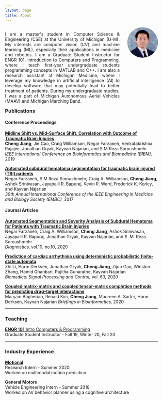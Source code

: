 ```yaml
---
layout: page
title: About
---
```


<style>
/* Desktop: */
.col-1 {
    width: 20%;
    text-align: center;
}
.col-2 {
    width: 75%;
    padding-right: 5%;
    text-align: justify;
}
.profile {
    width: 100%;
    border-radius: 50%;
}
[class*="col-"] {
    float: right;
}

@media only screen and (max-width: 800px) {
    .col-1 {
        padding-bottom: 16px;
        text-align: center;
    }
    .col-2 {
        padding-right: 0px;
        padding-left: 0px;
    }
    .profile {
        min-width: 192px;
        width: 30%;
        border-radius: 50%;
    }
    [class*="col-"] {
        width: 100%;
    }
}

</style>

<div>
    <div class="col-1">
        <img src="/assets/images/chengjia.jpg" class="profile">
    </div>
    <div class="col-2">
        <p>
        I am a master's student in Computer Science & Engineering (CSE) at the
        University of Michigan (U-M). My interests are computer vision (CV) and
        machine learning (ML), especially their applications in medicine and
        robotics. I am a Graduate Student Instructor for ENGR 101, Introduction
        to Computers and Programming, where I teach first-year undergraduate
        students programming concepts in MATLAB and C++. I am also a research
        assistant at Michigan Medicine, where I leverage my knowledge in
        artificial intelligence (AI) to develop software that may potentially
        lead to better treatment of patients. During my undergraduate studies,
        I was a part of Michigan Autonomous Aerial Vehicles (MAAV) and
        Michigan Marching Band.
        </p>
    </div>
</div>

---

### Publications

#### Conference Proceedings
[**Midline Shift vs. Mid-Surface Shift: Correlation with Outcome of Traumatic
Brain Injuries**](https://ieeexplore.ieee.org/document/8983159)  
**Cheng Jiang**, Jie Cao, Craig Williamson, Negar Farzaneh, Venkatakrishna
Rajajee, Jonathan Gryak, Kayvan Najarian, and S.M.Reza Soroushmehr  
*IEEE International Conference on Bioinformatics and Biomedicine (BIBM),*
2019

[**Automated subdural hematoma segmentation for traumatic brain injured (TBI)
patients**](https://ieeexplore.ieee.org/document/8037505)  
Negar Farzaneh, S.M.Reza Soroushmehr, Craig A. Williamson, **Cheng Jiang**,
Ashok Srinivasan, Jayapalli R. Bapuraj, Kevin R. Ward, Frederick K. Korley,
and Kayvan Najarian  
*39th Annual International Conference of the IEEE Engineering in Medicine
and Biology Society (EMBC),* 2017

#### Journal Articles
[**Automated Segmentation and Severity Analysis of Subdural Hematoma for
Patients with Traumatic Brain
Injuries**](https://doi.org/10.3390/diagnostics10100773)  
Negar Farzaneh, Craig A. Williamson, **Cheng Jiang**, Ashok Srinivasan,
Jayapalli R. Bapuraj, Jonathan Gryak, Kayvan Najarian, and S. M. Reza
Soroushmehr  
*Diagnostics,* vol.10, no.10, 2020

[**Prediction of cardiac arrhythmia using deterministic probabilistic
finite-state automata**](https://doi.org/10.1016/j.bspc.2020.102200)  
Zhi Li, Harm Derksen, Jonathan Gryak, **Cheng Jiang**, Zijun Gao, Winston
Zhang, Hamid Ghanbari, Pujitha Gunaratne, Kayvan Najarian  
*Biomedical Signal Processing and Control,* vol. 63, 2020

[**Coupled matrix-matrix and coupled tensor-matrix completion methods for
predicting drug–target interactions**](https://doi.org/10.1093/bib/bbaa025)  
Maryam Bagherian, Renaid Kim, **Cheng Jiang**, Maureen A. Sartor, Harm
Derksen, Kayvan Najarian
*Briefings in Bioinformatics,* 2020

---

### Teaching
[**ENGR 101** Intro Computers & Programming](https://engr101staff.github.io/engr101.org/)  
Graduate Student Instructor - Fall 19, Winter 20, Fall 20

---

### Industry Experience

[**Motional**](https://motional.com)  
Research Intern - Summer 2020  
Worked on multimodal motion prediction

**General Motors**  
Vehicle Engineering Intern - Summer 2018  
Worked on AV behavior planner using a cognitive architecture

